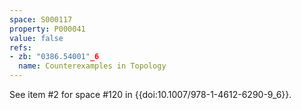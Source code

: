 ```yaml
---
space: S000117
property: P000041
value: false
refs:
- zb: "0386.54001"_6
  name: Counterexamples in Topology
---
```


See item #2 for space #120 in {{doi:10.1007/978-1-4612-6290-9_6}}.
